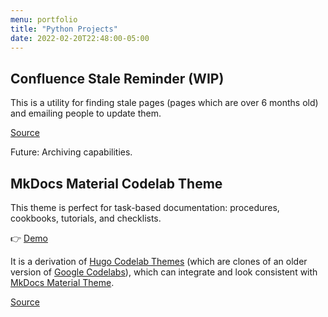```yaml
---
menu: portfolio
title: "Python Projects"
date: 2022-02-20T22:48:00-05:00
---
```



## Confluence Stale Reminder (WIP)

This is a utility for finding stale pages (pages which are over 6 months old) and emailing people to update them.

[Source](https://gitlab.com/kibblab/confluence-stale-reminder)

Future: Archiving capabilities.

## MkDocs Material Codelab Theme

This theme is perfect for task-based documentation: procedures, cookbooks, tutorials, and checklists.


👉 [Demo](https://kibblab.gitlab.io/codelab-theme-mkdocs-material/guide/)

It is a derivation of [Hugo Codelab Themes](https://hugothemesfree.com/tag/codelabs/) (which are clones of an older version of [Google Codelabs](https://github.com/googlecodelabs/tools)), which can integrate and look consistent with [MkDocs Material Theme](https://squidfunk.github.io/mkdocs-material/).

[Source](https://gitlab.com/kibblab/codelab-theme-mkdocs-material)